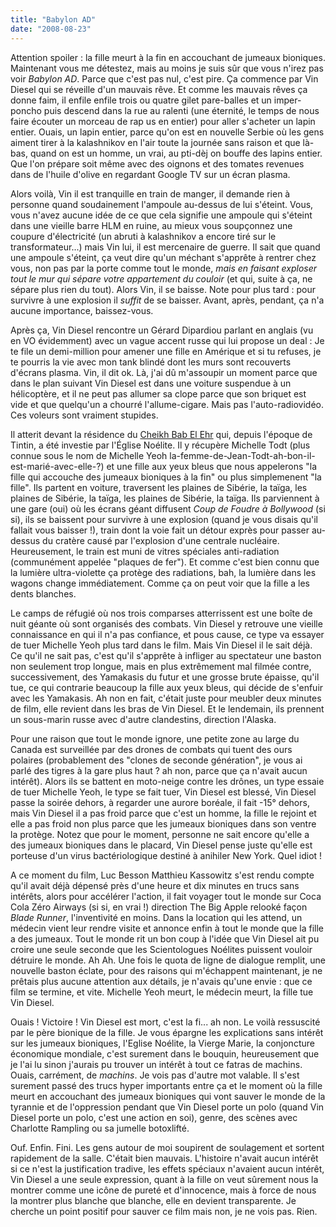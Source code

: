 ```yaml
---
title: "Babylon AD"
date: "2008-08-23"
---
```


Attention spoiler : la fille meurt à la fin en accouchant de jumeaux bioniques. Maintenant vous me détestez, mais au moins je suis sûr que vous n'irez pas voir _Babylon AD_. Parce que c'est pas nul, c'est pire. Ça commence par Vin Diesel qui se réveille d'un mauvais rêve. Et comme les mauvais rêves ça donne faim, il enfile enfile trois ou quatre gilet pare-balles et un imper-poncho puis descend dans la rue au ralenti (une éternité, le temps de nous faire écouter un morceau de rap us en entier) pour aller s'acheter un lapin entier. Ouais, un lapin entier, parce qu'on est en nouvelle Serbie où les gens aiment tirer à la kalashnikov en l'air toute la journée sans raison et que là-bas, quand on est un homme, un vrai, au pti-dèj on bouffe des lapins entier. Que l'on prépare soit même avec des oignons et des tomates revenues dans de l'huile d'olive en regardant Google TV sur un écran plasma.

Alors voilà, Vin il est tranquille en train de manger, il demande rien à personne quand soudainement l'ampoule au-dessus de lui s'éteint. Vous, vous n'avez aucune idée de ce que cela signifie une ampoule qui s'éteint dans une vieille barre HLM en ruine, au mieux vous soupçonnez une coupure d'électricité (un abruti à kalashnikov a encore tiré sur le transformateur...) mais Vin lui, il est mercenaire de guerre. Il sait que quand une ampoule s'éteint, ça veut dire qu'un méchant s'apprête à rentrer chez vous, non pas par la porte comme tout le monde, _mais en faisant exploser tout le mur qui sépare votre appartement du couloir_ (et qui, suite à ça, ne sépare plus rien du tout). Alors Vin, il se baisse. Note pour plus tard : pour survivre à une explosion il _suffit_ de se baisser. Avant, après, pendant, ça n'a aucune importance, baissez-vous.

Après ça, Vin Diesel rencontre un Gérard Dipardiou parlant en anglais (vu en VO évidemment) avec un vague accent russe qui lui propose un deal : Je te file un demi-million pour amener une fille en Amérique et si tu refuses, je te pourris la vie avec mon tank blindé dont les murs sont recouverts d'écrans plasma. Vin, il dit ok. Là, j'ai dû m'assoupir un moment parce que dans le plan suivant Vin Diesel est dans une voiture suspendue à un hélicoptère, et il ne peut pas allumer sa clope parce que son briquet est vide et que quelqu'un a chourré l'allume-cigare. Mais pas l'auto-radiovidéo. Ces voleurs sont vraiment stupides.

Il atterit devant la résidence du [Cheikh Bab El Ehr](http://nezumi.dumousseau.free.fr/img3/petrat.jpg) qui, depuis l'époque de Tintin, a été investie par l'Église Noélite. Il y récupère Michelle Todt (plus connue sous le nom de Michelle Yeoh la-femme-de-Jean-Todt-ah-bon-il-est-marié-avec-elle-?) et une fille aux yeux bleus que nous appelerons "la fille qui accouche des jumeaux bioniques à la fin" ou plus simplemenent "la fille". Ils partent en voiture, traversent les plaines de Sibérie, la taïga, les plaines de Sibérie, la taïga, les plaines de Sibérie, la taïga. Ils parviennent à une gare (oui) où les écrans géant diffusent _Coup de Foudre à Bollywood_ (si si), ils se baissent pour survivre à une explosion (quand je vous disais qu'il fallait vous baisser !), train dont la voie fait un détour exprès pour passer au-dessus du cratère causé par l'explosion d'une centrale nucléaire. Heureusement, le train est muni de vitres spéciales anti-radiation (communément appelée "plaques de fer"). Et comme c'est bien connu que la lumière ultra-violette ça protège des radiations, bah, la lumière dans les wagons change immédiatement. Comme ça on peut voir que la fille a les dents blanches.

Le camps de réfugié où nos trois comparses atterrissent est une boîte de nuit géante où sont organisés des combats. Vin Diesel y retrouve une vieille connaissance en qui il n'a pas confiance, et pous cause, ce type va essayer de tuer Michelle Yeoh plus tard dans le film. Mais Vin Diesel il le sait déjà. Ce qu'il ne sait pas, c'est qu'il s'apprête à infliger au spectateur une baston non seulement trop longue, mais en plus extrêmement mal filmée contre, successivement, des Yamakasis du futur et une grosse brute épaisse, qu'il tue, ce qui contrarie beaucoup la fille aux yeux bleus, qui décide de s'enfuir avec les Yamakasis. Ah non en fait, c'était juste pour meubler deux minutes de film, elle revient dans les bras de Vin Diesel. Et le lendemain, ils prennent un sous-marin russe avec d'autre clandestins, direction l'Alaska.

Pour une raison que tout le monde ignore, une petite zone au large du Canada est surveillée par des drones de combats qui tuent des ours polaires (probablement des "clones de seconde génération", je vous ai parlé des tigres à la gare plus haut ? ah non, parce que ça n'avait aucun intérêt). Alors ils se battent en moto-neige contre les drônes, un type essaie de tuer Michelle Yeoh, le type se fait tuer, Vin Diesel est blessé, Vin Diesel passe la soirée dehors, à regarder une aurore boréale, il fait -15° dehors, mais Vin Diesel il a pas froid parce que c'est un homme, la fille le rejoint et elle a pas froid non plus parce que les jumeaux bioniques dans son ventre la protège. Notez que pour le moment, personne ne sait encore qu'elle a des jumeaux bioniques dans le placard, Vin Diesel pense juste qu'elle est porteuse d'un virus bactériologique destiné à anihiler New York. Quel idiot !

A ce moment du film, Luc Besson Matthieu Kassowitz s'est rendu compte qu'il avait déjà dépensé près d'une heure et dix minutes en trucs sans intérêts, alors pour accélérer l'action, il fait voyager tout le monde sur Coca Cola Zéro Airways (si si, en vrai !) direction The Big Apple relooké façon _Blade Runner_, l'inventivité en moins. Dans la location qui les attend, un médecin vient leur rendre visite et annonce enfin à tout le monde que la fille a des jumeaux. Tout le monde rit un bon coup à l'idée que Vin Diesel ait pu croire une seule seconde que les Scientologues Noélites puissent vouloir détruire le monde. Ah Ah. Une fois le quota de ligne de dialogue remplit, une nouvelle baston éclate, pour des raisons qui m'échappent maintenant, je ne prêtais plus aucune attention aux détails, je n'avais qu'une envie : que ce film se termine, et vite. Michelle Yeoh meurt, le médecin meurt, la fille tue Vin Diesel.

Ouais ! Victoire ! Vin Diesel est mort, c'est la fi... ah non. Le voilà ressuscité par le père bionique de la fille. Je vous épargne les explications sans intérêt sur les jumeaux bioniques, l'Eglise Noélite, la Vierge Marie, la conjoncture économique mondiale, c'est surement dans le bouquin, heureusement que je l'ai lu sinon j'aurais pu trouver un intérêt à tout ce fatras de machins. Ouais, carrément, de _machins_. Je vois pas d'autre mot valable. Il s'est surement passé des trucs hyper importants entre ça et le moment où la fille meurt en accouchant des jumeaux bioniques qui vont sauver le monde de la tyrannie et de l'oppression pendant que Vin Diesel porte un polo (quand Vin Diesel porte un polo, c'est une action en soi), genre, des scènes avec Charlotte Rampling ou sa jumelle botoxlifté.

Ouf. Enfin. Fini. Les gens autour de moi soupirent de soulagement et sortent rapidement de la salle. C'était bien mauvais. L'histoire n'avait aucun intérêt si ce n'est la justification tradive, les effets spéciaux n'avaient aucun intérêt, Vin Diesel a une seule expression, quant à la fille on veut sûrement nous la montrer comme une icône de pureté et d'innocence, mais à force de nous la montrer plus blanche que blanche, elle en devient transparente. Je cherche un point positif pour sauver ce film mais non, je ne vois pas. Rien.
